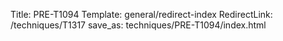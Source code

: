 Title: PRE-T1094
Template: general/redirect-index
RedirectLink: /techniques/T1317
save_as: techniques/PRE-T1094/index.html